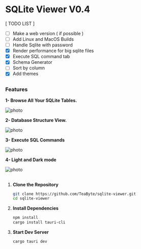 # SQLite Viewer V0.4

[ TODO LIST ]

- [ ] Make a web version ( if possible )
- [ ] Add Linux and MacOS Builds
- [ ] Handle Sqlite with password
- [x] Render performance for big sqlite files
- [x] Execute SQL command tab
- [x] Schema Generator
- [ ] Sort by column
- [x] Add themes

##

### Features

**1- Browse All Your SQLite Tables.**

![photo](https://i.ibb.co/ZYJSDwx/brow.png)

**2- Database Structure View.**

![photo](https://i.ibb.co/fCGJVMk/stuct.png)

**3- Execute SQL Commands**

![photo](https://i.ibb.co/JnMy5cH/execute.png)

**4- Light and Dark mode**

![photo](https://i.ibb.co/tP84yCS/light.png)

##

1. **Clone the Repository**

   ```sh
   git clone https://github.com/TeaByte/sqlite-viewer.git
   cd sqlite-viewer
   ```

2. **Install Dependencies**

   ```sh
   npm install
   cargo install tauri-cli
   ```

3. **Start Dev Server**

   ```sh
   cargo tauri dev
   ```

##
